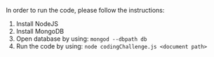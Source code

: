 In order to run the code, please follow the instructions:

1. Install NodeJS
2. Install MongoDB
3. Open database by using: `mongod --dbpath db`
4. Run the code by using: `node codingChallenge.js <document path>`
